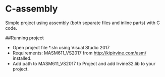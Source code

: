 # C-assembly
Simple project using assembly (both separate files and inline parts) with C code. 

##Running project
- Open project file *.sln using Visual Studio 2017
- Requirements: MASM611_VS2017 from http://kipirvine.com/asm/ installed.
- Add path to MASM611_VS2017 to Project and add Irvine32.lib to your project.
